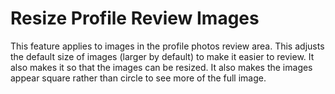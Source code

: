 # Resize Profile Review Images

This feature applies to images in the profile photos review area. This adjusts the default size of images (larger by default) to make it easier to review. It also makes it so that the images can be resized. It also makes the images appear square rather than circle to see more of the full image.